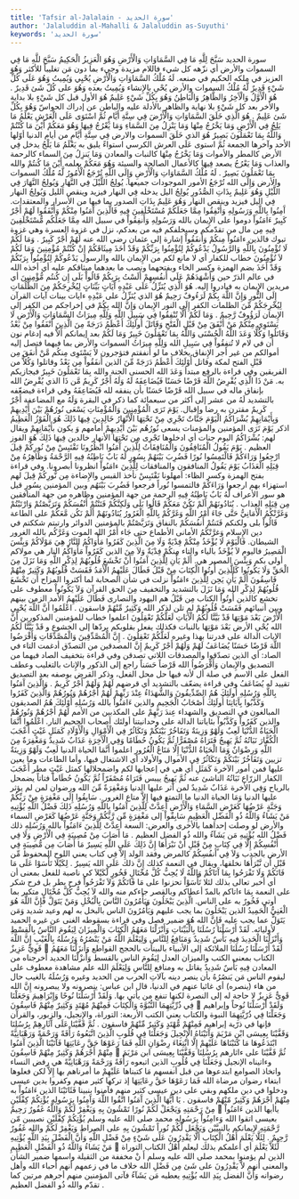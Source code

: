 ```yaml
---
title: 'Tafsir al-Jalalain - سورة الحديد'
author: 'Jalaluddin al-Mahalli & Jalaluddin as-Suyuthi'
keywords: 'سورة الحديد'
---
```


سورة الحديد
سَبَّحَ لِلَّهِ مَا فِي السَّمَاوَاتِ وَالْأَرْضِ وَهُوَ الْعَزِيزُ الْحَكِيمُ
سَبَّحَ للَّهِ مَا فِي السموات والأرض
أي نزّهه كل شيء فاللام مزيدة وجيء بما دون مَن تغليباً للأكثر
وَهُوَ العزيز
في ملكه
الحكيم
في صنعه.
لَهُ مُلْكُ السَّمَاوَاتِ وَالْأَرْضِ يُحْيِي وَيُمِيتُ وَهُوَ عَلَى كُلِّ شَيْءٍ قَدِيرٌ
لَّهُ مُلْكُ السموات والأرض يُحْىِ
بالإِنشاء
وَيُمِيتُ
بعده
وَهُوَ على كُلّ شَئ قَدِيرٌ
.
هُوَ الْأَوَّلُ وَالْآَخِرُ وَالظَّاهِرُ وَالْبَاطِنُ وَهُوَ بِكُلِّ شَيْءٍ عَلِيمٌ
هُوَ الأول
قبل كل شَيْءٍ بلا بداية
والأخر
بعد كل شَيْءٍ بلا نهاية
والظاهر
بالأدلة عليه
والباطن
عن إدراك الحواسّ
وَهُوَ بِكُلِّ شَئ عَلِيمٌ
.
هُوَ الَّذِي خَلَقَ السَّمَاوَاتِ وَالْأَرْضَ فِي سِتَّةِ أَيَّامٍ ثُمَّ اسْتَوَى عَلَى الْعَرْشِ يَعْلَمُ مَا يَلِجُ فِي الْأَرْضِ وَمَا يَخْرُجُ مِنْهَا وَمَا يَنْزِلُ مِنَ السَّمَاءِ وَمَا يَعْرُجُ فِيهَا وَهُوَ مَعَكُمْ أَيْنَ مَا كُنْتُمْ وَاللَّهُ بِمَا تَعْمَلُونَ بَصِيرٌ
هُوَ الذي خَلَقَ السموات والارض فِي سِتَّةِ أَيَّامٍ
من أيام الدنيا أوّلها الأحد وآخرها الجمعة
ثُمَّ استوى عَلَى العرش
الكرسي استواءً يليق به
يَعْلَمُ مَا يَلْجُ
يدخل
فِي الأرض
كالمطر والأموات
وَمَا يَخْرُجُ مِنْهَا
كالنبات والمعادن
وَمَا يَنزِلُ مِنَ السماء
كالرحمة والعذاب
وَمَا يَعْرُجُ
يصعد
فِيهَا
كالأعمال الصالحة والسيئة
وَهُوَ مَعَكُمْ
بعلمه
أَيْنَ مَا كُنتُمْ والله بِمَا تَعْمَلُونَ بَصِيرٌ
.
لَهُ مُلْكُ السَّمَاوَاتِ وَالْأَرْضِ وَإِلَى اللَّهِ تُرْجَعُ الْأُمُورُ
لَّهُ مُلْكُ السموات والأرض وَإِلَى الله تُرْجَعُ الأمور
الموجودات جميعها.
يُولِجُ اللَّيْلَ فِي النَّهَارِ وَيُولِجُ النَّهَارَ فِي اللَّيْلِ وَهُوَ عَلِيمٌ بِذَاتِ الصُّدُورِ
يُولِجُ اليل
يدخله
فِي النهار
فيزيد وينقص الليل
وَيُولِجُ النهار فِي اليل
فيزيد وينقص النهار
وَهُوَ عَلِيمٌ بِذَاتِ الصدور
بما فيها من الأسرار والمعتقدات.
آَمِنُوا بِاللَّهِ وَرَسُولِهِ وَأَنْفِقُوا مِمَّا جَعَلَكُمْ مُسْتَخْلَفِينَ فِيهِ فَالَّذِينَ آَمَنُوا مِنْكُمْ وَأَنْفَقُوا لَهُمْ أَجْرٌ كَبِيرٌ
ءَامَنُواْ
دوموا على الإِيمان
بالله وَرَسُولِهِ وَأَنفِقُواْ
في سبيل الله
مِمَّا جَعَلَكُم مُّسْتَخْلَفِينَ فِيهِ
مِن مال من تقدّمكم وسيخلفكم فيه من بعدكم، نزل في غزوة العسرة وهي غزوة تبوك
فالذين ءامَنُواْ مِنكُمْ وَأَنفَقُواْ
إشارة إلى عثمان رضي الله عنه
لَهُمْ أَجْرٌ كَبِيرٌ
.
وَمَا لَكُمْ لَا تُؤْمِنُونَ بِاللَّهِ وَالرَّسُولُ يَدْعُوكُمْ لِتُؤْمِنُوا بِرَبِّكُمْ وَقَدْ أَخَذَ مِيثَاقَكُمْ إِنْ كُنْتُمْ مُؤْمِنِينَ
وَمَا لَكُمْ لاَ تُؤْمِنُونَ
خطاب للكفار أي لا مانع لكم من الإِيمان
بالله والرسول يَدْعُوكُمْ لِتُؤْمِنُواْ بِرَبّكُمْ وَقَدْ أَخَذَ
بضم الهمزة وكسر الخاء وبفتحهما ونصب ما بعدهما
ميثاقكم
عليه أي أخذه الله في عالم الذرّ حين
وَأَشْهَدَهُمْ عَلَى أَنفُسِهِمْ أَلَسْتُ بِرَبِكُمْ قَالُواْ بَلَى
إِن كُنتُم مُّؤْمِنِينَ
أي مريدين الإِيمان به فبادروا إليه.
هُوَ الَّذِي يُنَزِّلُ عَلَى عَبْدِهِ آَيَاتٍ بَيِّنَاتٍ لِيُخْرِجَكُمْ مِنَ الظُّلُمَاتِ إِلَى النُّورِ وَإِنَّ اللَّهَ بِكُمْ لَرَءُوفٌ رَحِيمٌ
هُوَ الذي يُنَزِّلُ على عَبْدِهِ ءايات بينات
آيات القرآن
لِيُخْرِجَكُمْ مِّنَ الظلمات
الكفر
إِلَى النور
الإِيمان
وَإِنَّ الله بِكُمْ
في إخراجكم من الكفر إلى الإِيمان
لَرَؤُوفٌ رَّحِيمٌ
.
وَمَا لَكُمْ أَلَّا تُنْفِقُوا فِي سَبِيلِ اللَّهِ وَلِلَّهِ مِيرَاثُ السَّمَاوَاتِ وَالْأَرْضِ لَا يَسْتَوِي مِنْكُمْ مَنْ أَنْفَقَ مِنْ قَبْلِ الْفَتْحِ وَقَاتَلَ أُولَئِكَ أَعْظَمُ دَرَجَةً مِنَ الَّذِينَ أَنْفَقُوا مِنْ بَعْدُ وَقَاتَلُوا وَكُلًّا وَعَدَ اللَّهُ الْحُسْنَى وَاللَّهُ بِمَا تَعْمَلُونَ خَبِيرٌ
وَمَا لَكُمْ
بعد إيمانكم
أَلاَّ
فيه إدغام نون أن في لام لا
تُنفِقُواْ فِي سَبِيلِ الله وَلِلَّهِ مِيرَاثُ السموات والأرض
بما فيهما فتصل إليه أموالكم من غير أجر الإِنفاق بخلاف ما لو أنفقتم فتؤجرون
لاَ يَسْتَوِى مِنكُم مَّنْ أَنفَقَ مِن قَبْلِ الفتح
لمكة
وقاتل أُوْلَئِكَ أَعْظَمُ دَرَجَةً مِّنَ الذين أَنفَقُواْ مِن بَعْدُ وقاتلوا وَكُلاًّ
من الفريقين وفي قراءة بالرفع مبتدأ
وَعَدَ الله الحسنى
الجنة
والله بِمَا تَعْمَلُونَ خَبِيرٌ
فيجازيكم به.
مَنْ ذَا الَّذِي يُقْرِضُ اللَّهَ قَرْضًا حَسَنًا فَيُضَاعِفَهُ لَهُ وَلَهُ أَجْرٌ كَرِيمٌ
مَّن ذَا الذي يُقْرِضُ الله
بإنفاق ماله في سبيل الله
قَرْضًا حَسَنًا
بأن ينفقه لله
فَيُضَاعِفَهُ
وفي قراءة
فيضعّفه
بالتشديد
لَهُ
من عشر إلى أكثر من سبعمائة كما ذكر في البقرة
وَلَهُ
مع المضاعفة
أَجْرٌ كَرِيمٌ
مقترن به رضا وإقبال.
يَوْمَ تَرَى الْمُؤْمِنِينَ وَالْمُؤْمِنَاتِ يَسْعَى نُورُهُمْ بَيْنَ أَيْدِيهِمْ وَبِأَيْمَانِهِمْ بُشْرَاكُمُ الْيَوْمَ جَنَّاتٌ تَجْرِي مِنْ تَحْتِهَا الْأَنْهَارُ خَالِدِينَ فِيهَا ذَلِكَ هُوَ الْفَوْزُ الْعَظِيمُ
اذكر
يَوْمَ تَرَى المؤمنين والمؤمنات يسعى نُورُهُم بَيْنَ أَيْدِيهِمْ
أمامهم
وَ
يكون
بأَيْمَانِهِمْ
ويقال لهم:
بُشْرَاكُمُ اليوم جنات
أي ادخلوها
تَجْرِى مِن تَحْتِهَا الأنهار خالدين فِيهَا ذَلِكَ هُوَ الفوز العظيم
.
يَوْمَ يَقُولُ الْمُنَافِقُونَ وَالْمُنَافِقَاتُ لِلَّذِينَ آَمَنُوا انْظُرُونَا نَقْتَبِسْ مِنْ نُورِكُمْ قِيلَ ارْجِعُوا وَرَاءَكُمْ فَالْتَمِسُوا نُورًا فَضُرِبَ بَيْنَهُمْ بِسُورٍ لَهُ بَابٌ بَاطِنُهُ فِيهِ الرَّحْمَةُ وَظَاهِرُهُ مِنْ قِبَلِهِ الْعَذَابُ
يَوْمَ يَقُولُ المنافقون والمنافقات لِلَّذِينَ ءامَنُواْ انظرونا
أبصرونا. وفي قراءة بفتح الهمزة وكسر الظاء: أمهلونا
نَقْتَبِسْ
نأخذ القبس والإِضاءة
مِن نُّورِكُمْ قِيلَ
لهم استهزاء بهم
ارجعوا وَرَاءَكُمْ فالتمسوا نُوراً
فرجعوا
فَضُرِبَ بَيْنَهُم
وبين المؤمنين
بِسُورٍ
قيل هو سور الأعراف
لَّهُ بَابٌ بَاطِنُهُ فِيهِ الرحمة
من جهة المؤمنين
وظاهره
من جهة المنافقين
مِن قِبَلِهِ العذاب
.
يُنَادُونَهُمْ أَلَمْ نَكُنْ مَعَكُمْ قَالُوا بَلَى وَلَكِنَّكُمْ فَتَنْتُمْ أَنْفُسَكُمْ وَتَرَبَّصْتُمْ وَارْتَبْتُمْ وَغَرَّتْكُمُ الْأَمَانِيُّ حَتَّى جَاءَ أَمْرُ اللَّهِ وَغَرَّكُمْ بِاللَّهِ الْغَرُورُ
يُنَادُونَهُمْ أَلَمْ نَكُن مَّعَكُمْ
على الطاعة
قَالُواْ بلى ولكنكم فَتَنتُمْ أَنفُسَكُمْ
بالنفاق
وَتَرَبَّصْتُمْ
بالمؤمنين الدوائر
وارتبتم
شككتم في دين الإِسلام
وَغرَّتْكُمُ الأمانى
الأطماع
حتى جَاء أَمْرُ الله
الموت
وَغَرَّكُم بالله الغرور
الشيطان.
فَالْيَوْمَ لَا يُؤْخَذُ مِنْكُمْ فِدْيَةٌ وَلَا مِنَ الَّذِينَ كَفَرُوا مَأْوَاكُمُ النَّارُ هِيَ مَوْلَاكُمْ وَبِئْسَ الْمَصِيرُ
فاليوم لاَ يُؤْخَذُ
بالياء والتاء
مِنكُمْ فِدْيَةٌ وَلاَ مِنَ الذين كَفَرُواْ مَأْوَاكُمُ النار هي مولاكم
أولى بكم
وَبِئْسَ المصير
هي.
أَلَمْ يَأْنِ لِلَّذِينَ آَمَنُوا أَنْ تَخْشَعَ قُلُوبُهُمْ لِذِكْرِ اللَّهِ وَمَا نَزَلَ مِنَ الْحَقِّ وَلَا يَكُونُوا كَالَّذِينَ أُوتُوا الْكِتَابَ مِنْ قَبْلُ فَطَالَ عَلَيْهِمُ الْأَمَدُ فَقَسَتْ قُلُوبُهُمْ وَكَثِيرٌ مِنْهُمْ فَاسِقُونَ
أَلَمْ يَأْنِ
يَحِن
لِلَّذِينَ ءامَنُواْ
نزلت في شأن الصحابة لما أكثروا المزاح
أَن تَخْشَعَ قُلُوبُهُمْ لِذِكْرِ الله وَمَا نَزَلَ
بالتشديد والتخفيف
مِنَ الحق
القرآن
وَلاَ يَكُونُواْ
معطوف على تخشع
كالذين أُوتُواْ الكتاب مِن قَبْلُ
هم اليهود والنصارى
فَطَالَ عَلَيْهِمُ الأمد
الزمن بينهم وبين أنبيائهم
فَقَسَتْ قُلُوبُهُمْ
لم تلن لذكر الله
وَكَثِيرٌ مِّنْهُمْ فاسقون
.
اعْلَمُوا أَنَّ اللَّهَ يُحْيِي الْأَرْضَ بَعْدَ مَوْتِهَا قَدْ بَيَّنَّا لَكُمُ الْآَيَاتِ لَعَلَّكُمْ تَعْقِلُونَ
اعلموا
خطاب للمؤمنين المذكورين
أَنَّ الله يُحْىِ الأرض بَعْدَ مَوْتِهَا
بالنبات فكذلك يفعل بقلوبكم يردّها إلى الخشوع و
قَدْ بَيَّنَّا لَكُمُ الايات
الدالة على قدرتنا بهذا وغيره
لَعَلَّكُمْ تَعْقِلُونَ
.
إِنَّ الْمُصَّدِّقِينَ وَالْمُصَّدِّقَاتِ وَأَقْرَضُوا اللَّهَ قَرْضًا حَسَنًا يُضَاعَفُ لَهُمْ وَلَهُمْ أَجْرٌ كَرِيمٌ
إِنَّ المصدقين
من التصدّق أدغمت التاء في الصاد: أي الذين تصدّقوا
والمصدقات
اللاتي تصدقن وفي قراءة بتخفيف الصاد فيهما من التصديق والإِيمان
وَأَقْرَضُواُ الله قَرْضاً حَسَناً
راجع إلى الذكور والإِناث بالتغليب وعطف الفعل على الاسم في صلة أل لأنه فيها حل محل الفعل، وذكر القرض بوصفه بعد التصديق تقييد له
يُضَاعَفُ
وفي قراءة
يضعّف
بالتشديد أي قرضهم
لَهُمْ وَلَهُمْ أَجْرٌ كَرِيمٌ
.
وَالَّذِينَ آَمَنُوا بِاللَّهِ وَرُسُلِهِ أُولَئِكَ هُمُ الصِّدِّيقُونَ وَالشُّهَدَاءُ عِنْدَ رَبِّهِمْ لَهُمْ أَجْرُهُمْ وَنُورُهُمْ وَالَّذِينَ كَفَرُوا وَكَذَّبُوا بِآَيَاتِنَا أُولَئِكَ أَصْحَابُ الْجَحِيمِ
والذين ءَامَنُواْ بالله وَرُسُلِهِ أُوْلَئِكَ هُمُ الصديقون
المبالغون في التصديق
والشهداء عِندَ رَبّهِمْ
على المكذبين من الأمم
لَهُمْ أَجْرُهُمْ وَنُورُهُمْ والذين كَفَرُواْ وَكَذَّبُواْ بئاياتنا
الدالة على وحدانيتنا
أولئك أصحاب الجحيم
النار.
اعْلَمُوا أَنَّمَا الْحَيَاةُ الدُّنْيَا لَعِبٌ وَلَهْوٌ وَزِينَةٌ وَتَفَاخُرٌ بَيْنَكُمْ وَتَكَاثُرٌ فِي الْأَمْوَالِ وَالْأَوْلَادِ كَمَثَلِ غَيْثٍ أَعْجَبَ الْكُفَّارَ نَبَاتُهُ ثُمَّ يَهِيجُ فَتَرَاهُ مُصْفَرًّا ثُمَّ يَكُونُ حُطَامًا وَفِي الْآَخِرَةِ عَذَابٌ شَدِيدٌ وَمَغْفِرَةٌ مِنَ اللَّهِ وَرِضْوَانٌ وَمَا الْحَيَاةُ الدُّنْيَا إِلَّا مَتَاعُ الْغُرُورِ
اعلموا أَنَّمَا الحياة الدنيا لَعِبٌ وَلَهْوٌ وَزِينَةٌ
تزيين
وَتَفَاخُرٌ بَيْنَكُمْ وَتَكَاثُرٌ فِي الأموال والأولاد
أي الاشتغال فيها، وأما الطاعات وما يعين عليها فمن أمور الآخرة
كَمَثَلِ
أي هي في إعجابها لكم واضمحلالها كمثل
غَيْثٍ
مطر
أَعْجَبَ الكفار
الزرّاع
نَبَاتُهُ
الناشئ عنه
ثُمَّ يَهِيجُ
ييبس
فَتَرَاهُ مُصْفَرّاً ثُمَّ يَكُونُ حُطَاماً
فتاتاً يضمحل بالرياح
وَفِى الأخرة عَذَابٌ شَدِيدٌ
لمن آثر عليها الدنيا
وَمَغْفِرَةٌ مِّنَ الله ورضوان
لمن لم يؤثر عليها الدنيا
وَمَا الحياة الدنيا
ما التمتع فيها
إِلاَّ متاع الغرور
.
سَابِقُوا إِلَى مَغْفِرَةٍ مِنْ رَبِّكُمْ وَجَنَّةٍ عَرْضُهَا كَعَرْضِ السَّمَاءِ وَالْأَرْضِ أُعِدَّتْ لِلَّذِينَ آَمَنُوا بِاللَّهِ وَرُسُلِهِ ذَلِكَ فَضْلُ اللَّهِ يُؤْتِيهِ مَنْ يَشَاءُ وَاللَّهُ ذُو الْفَضْلِ الْعَظِيمِ
سَابِقُواْ إلى مَغْفِرَةٍ مِّن رَّبِّكُمْ وَجَنَّةٍ عَرْضُهَا كَعَرْضِ السماء والأرض
لو وصلت إحداهما بالأخرى والعرض: السعة
أُعِدَّتْ لِلَّذِينَ ءَامَنُواْ بالله وَرُسُلِهِ ذلك فَضْلُ الله يُؤْتِيهِ مَن يَشَآءُ والله ذُو الفضل العظيم
.
مَا أَصَابَ مِنْ مُصِيبَةٍ فِي الْأَرْضِ وَلَا فِي أَنْفُسِكُمْ إِلَّا فِي كِتَابٍ مِنْ قَبْلِ أَنْ نَبْرَأَهَا إِنَّ ذَلِكَ عَلَى اللَّهِ يَسِيرٌ
مَا أَصَابَ مِن مُّصِيبَةٍ فِي الأرض
بالجدب
وَلاَ فِي أَنفُسِكُمْ
كالمرض وفقد الولد
إِلاَّ فِي كتاب
يعني اللوح المحفوظ
مِّن قَبْلِ أَن نَّبْرَأَهَا
نخلقها، ويقال في النعمة كذلك
إِنَّ ذلك عَلَى الله يَسِيرٌ
.
لِكَيْلَا تَأْسَوْا عَلَى مَا فَاتَكُمْ وَلَا تَفْرَحُوا بِمَا آَتَاكُمْ وَاللَّهُ لَا يُحِبُّ كُلَّ مُخْتَالٍ فَخُورٍ
لّكَيْلاَ
كي ناصبة للفعل بمعنى أن أي أخبر تعالى بذلك لئلا
تَأْسَوْاْ
تحزنوا
على مَا فَاتَكُمْ وَلاَ تَفْرَحُواْ
فرح بطر بل فرح شكر على النعمة
بِمَا ءاتاكم
بالمدّ أعطاكم وبالقصر جاءكم منه
والله لاَ يُحِبُّ كُلَّ مُخْتَالٍ
متكبر بما أوتي
فَخُورٌ
به على الناس.
الَّذِينَ يَبْخَلُونَ وَيَأْمُرُونَ النَّاسَ بِالْبُخْلِ وَمَنْ يَتَوَلَّ فَإِنَّ اللَّهَ هُوَ الْغَنِيُّ الْحَمِيدُ
الذين يَبْخَلُونَ
بما يجب عليهم
وَيَأْمُرُونَ الناس بالبخل
به لهم وعيد شديد
وَمَن يَتَوَلَّ
عما يجب عليه
فَإِنَّ الله هُوَ
ضمير فصل وفي قراءة بسقوطه
الغنى
عن غيره
الحميد
لأوليائه.
لَقَدْ أَرْسَلْنَا رُسُلَنَا بِالْبَيِّنَاتِ وَأَنْزَلْنَا مَعَهُمُ الْكِتَابَ وَالْمِيزَانَ لِيَقُومَ النَّاسُ بِالْقِسْطِ وَأَنْزَلْنَا الْحَدِيدَ فِيهِ بَأْسٌ شَدِيدٌ وَمَنَافِعُ لِلنَّاسِ وَلِيَعْلَمَ اللَّهُ مَنْ يَنْصُرُهُ وَرُسُلَهُ بِالْغَيْبِ إِنَّ اللَّهَ قَوِيٌّ عَزِيزٌ

لَقَدْ أَرْسَلْنَا رُسُلَنَا
الملائكة إلى الأنبياء
بالبينات
بالحجج القواطع
وَأَنزَلْنَا مَعَهُمُ الكتاب
بمعنى الكتب
والميزان
العدل
لِيَقُومَ الناس بالقسط وَأَنزْلْنَا الحديد
أخرجناه من المعادن
فِيهِ بَأْسٌ شَدِيدٌ
يقاتل به
ومنافع لِلنَّاسِ وَلِيَعْلَمَ الله
علم مشاهدة معطوف على ليقوم الناس
مَن يَنصُرُهُ
بأن ينصر دينه بآلاتِ الحرب من الحديد وغيره
وَرُسُلَهُ بالغيب
حال من هاء (ينصره) أي غائبا عنهم في الدنيا، قال ابن عباس: ينصرونه ولا يبصرونه
إِنَّ الله قَوِىٌّ عَزِيزٌ
لا حاجة له إلى النصرة لكنها تنفع من يأتي بها.
وَلَقَدْ أَرْسَلْنَا نُوحًا وَإِبْرَاهِيمَ وَجَعَلْنَا فِي ذُرِّيَّتِهِمَا النُّبُوَّةَ وَالْكِتَابَ فَمِنْهُمْ مُهْتَدٍ وَكَثِيرٌ مِنْهُمْ فَاسِقُونَ

وَلَقَدْ أَرْسَلْنَا نُوحاً وإبراهيم وَجَعَلْنَا فِي ذُرّيَّتِهِمَا النبوة والكتاب
يعني الكتب الأربعة: التوراة، والإِنجيل، والزبور، والقرآن فإنها في ذرّية إبراهيم
فَمِنْهُمْ مُّهْتَدٍ وَكَثِيرٌ مِّنْهُمْ فاسقون
.
ثُمَّ قَفَّيْنَا عَلَى آَثَارِهِمْ بِرُسُلِنَا وَقَفَّيْنَا بِعِيسَى ابْنِ مَرْيَمَ وَآَتَيْنَاهُ الْإِنْجِيلَ وَجَعَلْنَا فِي قُلُوبِ الَّذِينَ اتَّبَعُوهُ رَأْفَةً وَرَحْمَةً وَرَهْبَانِيَّةً ابْتَدَعُوهَا مَا كَتَبْنَاهَا عَلَيْهِمْ إِلَّا ابْتِغَاءَ رِضْوَانِ اللَّهِ فَمَا رَعَوْهَا حَقَّ رِعَايَتِهَا فَآَتَيْنَا الَّذِينَ آَمَنُوا مِنْهُمْ أَجْرَهُمْ وَكَثِيرٌ مِنْهُمْ فَاسِقُونَ

ثُمَّ قَفَّيْنَا على ءاثارهم بِرُسُلِنَا وَقَفَّيْنَا بِعِيسَى ابن مَرْيَمَ وءاتيناه الإنجيل وَجَعَلْنَا فِي قُلُوبِ الذين اتبعوه رَأْفَةً وَرَحْمَةً وَرَهْبَانِيَّةً
هي رفض النساء واتخاذ الصوامع
ابتدعوها
من قبل أنفسهم
مَا كتبناها عَلَيْهِمْ
ما أمرناهم بها
إِلاَّ
لكن فعلوها
ابتغاء رضوان
مرضاة
الله فَمَا رَعَوْهَا حَقَّ رِعَايَتِهَا
إذ تركها كثير منهم وكفروا بدين عيسى ودخلوا في دين ملكهم وبقي على دين عيسى كثير منهم فآمنوا بنبينا
فَئَاتَيْنَا الذين ءَامَنُواْ
به
مِنْهُمْ أَجْرَهُمْ وَكَثِيرٌ مّنْهُمْ فاسقون
.
يَا أَيُّهَا الَّذِينَ آَمَنُوا اتَّقُوا اللَّهَ وَآَمِنُوا بِرَسُولِهِ يُؤْتِكُمْ كِفْلَيْنِ مِنْ رَحْمَتِهِ وَيَجْعَلْ لَكُمْ نُورًا تَمْشُونَ بِهِ وَيَغْفِرْ لَكُمْ وَاللَّهُ غَفُورٌ رَحِيمٌ

ياأيها الذين ءَامَنُواْ
بعيسى
اتقوا الله وَءامِنُواْ بِرَسُولِهِ
محمد صلى الله عليه وسلم
يُؤْتِكُمْ كِفْلَيْنِ
نصيبين
مّن رَّحْمَتِهِ
لإِيمانكم بالنبيَّيْن
وَيَجْعَل لَّكُمْ نُوراً تَمْشُونَ بِهِ
على الصراط
وَيَغْفِرْ لَكُمْ والله غَفُورٌ رَّحِيمٌ
.
لِئَلَّا يَعْلَمَ أَهْلُ الْكِتَابِ أَلَّا يَقْدِرُونَ عَلَى شَيْءٍ مِنْ فَضْلِ اللَّهِ وَأَنَّ الْفَضْلَ بِيَدِ اللَّهِ يُؤْتِيهِ مَنْ يَشَاءُ وَاللَّهُ ذُو الْفَضْلِ الْعَظِيمِ

لِّئَلاَّ يَعْلَمَ
أي أعلمكم بذلك ليعلم
أَهْلُ الكتاب
التوراة الذين لم يؤمنوا بمحمد صلى الله عليه وسلم
أَ
نْ مخففة من الثقيلة واسمها ضمير الشأن والمعنى أنهم
لاَّ يَقْدِرُونَ على شَئ مِن فَضْلِ الله
خلاف ما في زعمهم أنهم أحباء الله وأهل رضوانه
وَأَنَّ الفضل بِيَدِ الله يُؤْتِيهِ
يعطيه
مَن يَشَآءُ
فآتى المؤمنين منهم أجرهم مرتين كما تقدّم
والله ذُو الفضل العظيم
.